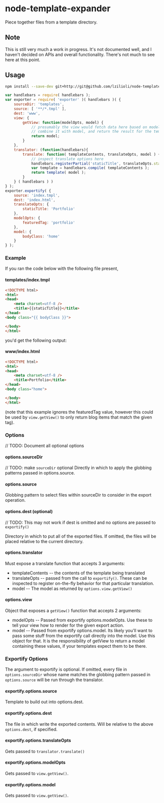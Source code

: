 node-template-expander
======================

Piece together files from a template directory.

## Note

This is still very much a work in progress. It's not documented well, and I haven't decided on APIs and overall functionality. There's not much to see here at this point.

## Usage

```bash
npm install --save-dev git+http://git@github.com/lzilioli/node-template-exporter.git
```

```javascript
var handlebars = require( handlebars );
var exporter = require( 'exporter' )( handlebars )( {
	sourceDir: 'templates',
	source: [ '**/*.tmpl' ],
	dest: 'www',
	view: {
		getView: function(modelOpts, model) {
			// presumably the view would fetch data here based on modelOpts,
			// combine it with model, and return the result for the templates
			return model;
		}
	},
	translator: (function(handlebars){
		translate: function( templateContents, translateOpts, model ) {
			// inspect translate options here
			handlebars.registerPartial('staticTitle', translateOpts.staticTitle || '');
			var template = handlebars.compile( templateContents );
			return template( model );
		}
	} ( handlebars ) )
} );
exporter.exportify( {
	source: 'index.tmpl',
	dest: 'index.html',
	translateOpts: {
		staticTitle: 'Portfolio'
	},
	modelOpts: {
		featuredTag: 'portfolio'
	},
	model: {
		bodyClass: 'home'
	}
} );
```

### Example

If you ran the code below with the following file present,

#### templates/index.tmpl
```html
<!DOCTYPE html>
<html>
<head>
	<meta charset=utf-8 />
	<title>{{staticTitle}}</title>
</head>
<body class="{{ bodyClass }}">

</body>
</html>
```

you'd get the following output:

#### www/index.html
```html
<!DOCTYPE html>
<html>
<head>
	<meta charset=utf-8 />
	<title>Portfolio</title>
</head>
<body class="home">

</body>
</html>
```

(note that this example ignores the featuredTag value, however this could be used by `view.getView()` to only return blog items that match the given tag).

### Options

// TODO: Document all optional options

#### options.sourceDir

// TODO: make `sourceDir` optional
Directly in which to apply the globbing patterns passed in options.source.

#### options.source

Globbing pattern to select files within sourceDir to consider in the export operation.

#### options.dest (optional)

// TODO: This may not work if dest is omitted and no options are passed to `exportify()`

Directory in which to put all of the exported files. If omitted, the files will be placed relative to the current directory.

#### options.translator

Must expose a translate function that accepts 3 arguments:

- templateContents
-- the contents of the template being translated
- translateOpts
-- passed from the call to `exportify()`. These can be inspected to register on-the-fly behavior for that particular translation.
- model
-- The model as returned by `options.view.getView()`

#### options.view

Object that exposes a `getView()` function that accepts 2 arguments:

- modelOpts
-- Passed from exportify options.modelOpts. Use these to tell your view how to render for the given export action.
- model
-- Passed from exportify options.model. Its likely you'll want to pass some stuff from the exportify call directly into the model. Use this object for that. It is the responsibility of getView to return a model containing these values, if your templates expect them to be there.

### Exportify Options

The argument to exportify is optional. If omitted, every file in `options.sourceDir` whose name matches the globbing pattern passed in `options.source` will be run through the translator.

#### exportify.options.source

Template to build out into options.dest.

#### exportify.options.dest

The file in which write the exported contents. Will be relative to the above `options.dest`, if specified.

#### exportify.options.translateOpts

Gets passed to `translator.translate()`

#### exportify.options.modelOpts

Gets passed to `view.getView()`.

#### exportify.options.model

Gets passed to `view.getView()`.
